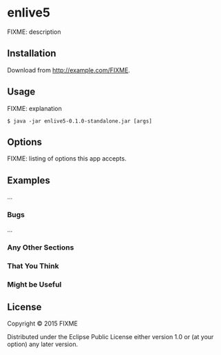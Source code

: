 # enlive5

FIXME: description

## Installation

Download from http://example.com/FIXME.

## Usage

FIXME: explanation

    $ java -jar enlive5-0.1.0-standalone.jar [args]

## Options

FIXME: listing of options this app accepts.

## Examples

...

### Bugs

...

### Any Other Sections
### That You Think
### Might be Useful

## License

Copyright © 2015 FIXME

Distributed under the Eclipse Public License either version 1.0 or (at
your option) any later version.
